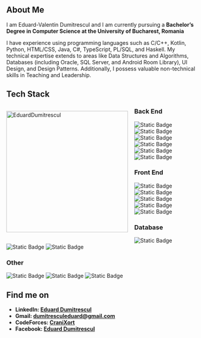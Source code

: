## About Me
I am Eduard-Valentin Dumitrescul and I am currently pursuing a **Bachelor’s Degree in Computer Science at the University of Bucharest, Romania**
 
I have experience using programming languages such as C/C++, Kotlin, Python, HTML/CSS, Java, C#, TypeScript, PL/SQL, and Haskell. My technical expertise extends to areas like Data Structures and Algorithms, Databases (including Oracle, SQL Server, and Android Room Library), UI Design, and Design Patterns. Additionally, I possess valuable non-technical skills in Teaching and Leadership.

## Tech Stack

<img align="left" height="320em" style="padding: 1em 1em 1em 0em;" src="https://github-readme-stats.vercel.app/api/top-langs/?username=EduardDumitrescul&langs_count=8&theme=dracula" alt=EduardDumitrescul />

### Back End
![Static Badge](https://img.shields.io/badge/C%2B%2B-%2300599C?style=for-the-badge&logo=cplusplus&logoColor=white)
![Static Badge](https://img.shields.io/badge/Kotlin-%237F52FF?style=for-the-badge&logo=kotlin&logoColor=white)
![Static Badge](https://img.shields.io/badge/Java-orange?style=for-the-badge&logo=java&logoColor=white)
![Static Badge](https://img.shields.io/badge/Python-%233776AB?style=for-the-badge&logo=python&logoColor=white)
![Static Badge](https://img.shields.io/badge/C%23-%23512BD4?style=for-the-badge&&logo=sharp&logoColor=white)
![Static Badge](https://img.shields.io/badge/Haskell-%235D4F85?style=for-the-badge&logo=haskell&logoColor=white)



### Front End
![Static Badge](https://img.shields.io/badge/Html-%23E34F26?style=for-the-badge&logo=html5&logoColor=white)
![Static Badge](https://img.shields.io/badge/JavaScript-%23979F9E?style=for-the-badge&logo=javascript&logoColor=white)
![Static Badge](https://img.shields.io/badge/TypeScript-%233178C6?style=for-the-badge&logo=typescript&logoColor=white)
![Static Badge](https://img.shields.io/badge/Angular-%230F0F11?style=for-the-badge&logo=angular&logoColor=white)
![Static Badge](https://img.shields.io/badge/CSS-%231572B6?style=for-the-badge&logo=css3&logoColor=white)

### Database
![Static Badge](https://img.shields.io/badge/oracle-%23F80000?style=for-the-badge&logo=oracle&logoColor=white)
![Static Badge](https://img.shields.io/badge/mysql-%234479A1?style=for-the-badge&logo=mysql&logoColor=white)
![Static Badge](https://img.shields.io/badge/SQL%20Server-%23CC2927?style=for-the-badge&logo=microsoftsqlserver&logoColor=white)

### Other
![Static Badge](https://img.shields.io/badge/figma-%23F24E1E?style=for-the-badge&logo=figma&logoColor=white)
![Static Badge](https://img.shields.io/badge/git-%23F05032?style=for-the-badge&logo=git&logoColor=white)
![Static Badge](https://img.shields.io/badge/docker-%232496ED?style=for-the-badge&logo=docker&logoColor=white&link=dumitresculeduard%40gmail.com)






## Find me on
 - **LinkedIn: [Eduard Dumitrescul]()**
- **Gmail: <a href="mailto:dumitresculeduard@gmail.com">dumitresculeduard@gmail.com</a>**
- **CodeForces: [CraniXort](https://codeforces.com/profile/CraniXort)**
- **Facebook: [Eduard Dumitrescul](https://www.facebook.com/DumitresculEduard)**